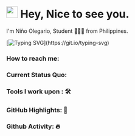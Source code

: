 <h1><img src="https://emojis.slackmojis.com/emojis/images/1531849430/4246/blob-sunglasses.gif?1531849430" width="30"/> Hey, Nice to see you.</h1>

I'm Niño Olegario, Student 👨🏻‍💻 from Philippines. 

[![Typing SVG](https://readme-typing-svg.herokuapp.com?color=%2349F707&lines=I'm+Niño+Olegario%C3%B1%N2C+22+years+old;Student;)](https://git.io/typing-svg)



### How to reach me: 


### Current Status Quo:


### Tools I work upon : 🛠



### GitHub Highlights: :blossom:


### Github Activity: 🔥 



